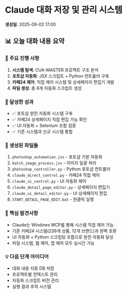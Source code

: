 # Claude 대화 저장 및 관리 시스템
**생성일**: 2025-09-02 17:00

## 📊 오늘 대화 내용 요약

### 💼 주요 진행 사항
1. **시스템 탐색**: CUA-MASTER 프로젝트 구조 분석
2. **포토샵 자동화**: JSX 스크립트 + Python 컨트롤러 구축
3. **카페24 제어**: 직접 제어 시스템 및 상세페이지 편집기 개발
4. **파일 생성**: 총 8개 자동화 스크립트 생성

### 🎯 달성한 성과
- ✅ 포토샵 완전 자동화 시스템 구축
- ✅ 카페24 상세페이지 직접 편집 가능 확인
- ✅ UI 자동화 + Selenium 조합 검증
- ✅ 기존 시스템과 신규 시스템 통합

### 📁 생성된 파일들
1. `photoshop_automation.jsx` - 포토샵 기본 자동화
2. `batch_image_process.jsx` - 이미지 일괄 처리  
3. `photoshop_controller.py` - Python 포토샵 컨트롤러
4. `claude_direct_control.py` - 카페24 직접 제어
5. `claude_ui_control.py` - UI 자동화 제어
6. `claude_detail_page_editor.py` - 상세페이지 편집기
7. `claude_ui_detail_editor.py` - UI 상세페이지 편집
8. `START_DETAIL_PAGE_EDIT.bat` - 원클릭 실행

### 🔑 핵심 발견사항
- Claude는 Windows MCP를 통해 시스템 직접 제어 가능
- 기존 카페24 시스템(239개 상품, 12개 브랜드)과 완벽 호환
- UI 자동화 + Python 스크립팅 조합으로 완전 자동화 달성
- 파일 시스템, 웹 제어, 앱 제어 모두 실시간 가능

### 💡 다음 단계 아이디어
- 대화 내용 자동 DB 저장
- 프로젝트별 컨텍스트 관리
- 자동화 스크립트 버전 관리
- 실행 결과 추적 시스템
